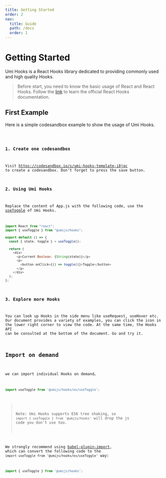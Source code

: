 ```yaml
---
title: Getting Started
order: 2
nav:
  title: Guide
  path: /docs
  order: 1
---
```


# Getting Started

Umi Hooks is a React Hooks library dedicated to providing commonly used and high quality Hooks.

> Before start, you need to know the basic usage of React and React Hooks. Follow the [link](https://reactjs.org/docs/hooks-intro.html) to learn the official React Hooks documentation.


## First Example

Here is a simple codesandbox example to show the usage of Umi Hooks.


<code src="./demo.tsx" inline />

### 1. Create one codesandbox

Visit https://codesandbox.io/s/umi-hooks-template-i8jqc to create a codesandbox. Don't forget to press the save button.

### 2. Using Umi Hooks

Replace the content of App.js with the following code, use the [useToggle](/state/use-toggle) of Umi Hooks.

```javascript
import React from "react";
import { useToggle } from "@umijs/hooks";

export default () => {
  const { state, toggle } = useToggle();

  return (
    <div>
      <p>Current Boolean: {String(state)}</p>
      <p>
        <button onClick={() => toggle()}>Toggle</button>
      </p>
    </div>
  );
};
```

### 3. Explore more Hooks

You can look up Hooks in the side menu like useRequest, useHover etc. Our document provides a variety of examples, you can click the icon in the lower right corner to view the code. At the same time, the Hooks API can be consulted at the bottom of the document. Go and try it.

## Import on demand

we can import individual Hooks on demand。

```javascript
import useToggle from '@umijs/hooks/es/useToggle';
```

> Note: Umi Hooks supports ES6 tree shaking, so `import { useToggle } from '@umijs/hooks'` will drop the js code you don't use too.

We strongly recommend using [babel-plugin-import](https://github.com/ant-design/babel-plugin-import), which can convert the following code to the `import useToggle from '@umijs/hooks/es/useToggle'` way:

```javascript
import { useToggle } from '@umijs/hooks';
```
